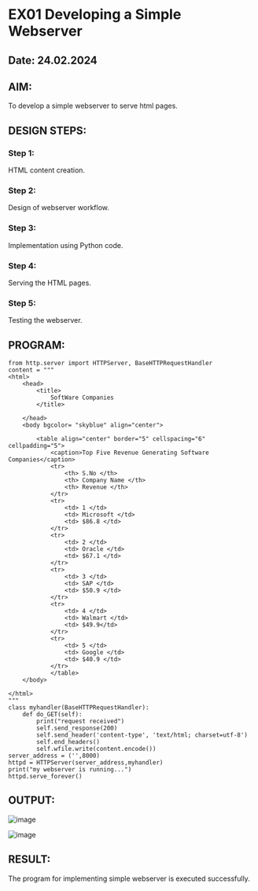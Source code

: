 # EX01 Developing a Simple Webserver
## Date: 24.02.2024

## AIM:
To develop a simple webserver to serve html pages.

## DESIGN STEPS:
### Step 1: 
HTML content creation.

### Step 2:
Design of webserver workflow.

### Step 3:
Implementation using Python code.

### Step 4:
Serving the HTML pages.

### Step 5:
Testing the webserver.

## PROGRAM:
```
from http.server import HTTPServer, BaseHTTPRequestHandler
content = """
<html>
	<head>
		<title>
			SoftWare Companies
		</title>

	</head>
	<body bgcolor= "skyblue" align="center">
		
		<table align="center" border="5" cellspacing="6" cellpadding="5">
			<caption>Top Five Revenue Generating Software Companies</caption>
			<tr>
				<th> S.No </th>
				<th> Company Name </th>
				<th> Revenue </th>
			</tr>
			<tr>
				<td> 1 </td>
				<td> Microsoft </td>
				<td> $86.8 </td>
			</tr>
			<tr>
				<td> 2 </td>
				<td> Oracle </td>
				<td> $67.1 </td>
			</tr>
			<tr>
				<td> 3 </td>
				<td> SAP </td>
				<td> $50.9 </td>
			</tr>
			<tr>
				<td> 4 </td>
				<td> Walmart </td>
				<td> $49.9</td>
			</tr>
			<tr>
				<td> 5 </td>
				<td> Google </td>
				<td> $40.9 </td>
			</tr>
			</table>
	</body>

</html>
"""
class myhandler(BaseHTTPRequestHandler):
    def do_GET(self):
        print("request received")
        self.send_response(200)
        self.send_header('content-type', 'text/html; charset=utf-8')
        self.end_headers()
        self.wfile.write(content.encode())
server_address = ('',8000)
httpd = HTTPServer(server_address,myhandler)
print("my webserver is running...")
httpd.serve_forever()
```

## OUTPUT:
![image](https://github.com/Abishai95141/simplewebserver/assets/139335314/61553686-6c29-4c00-b7f9-44c1cdd3616e)

![image](https://github.com/Abishai95141/simplewebserver/assets/139335314/57b06b4d-4659-42f1-a89d-ebfd772d8d48)


## RESULT:
The program for implementing simple webserver is executed successfully.
